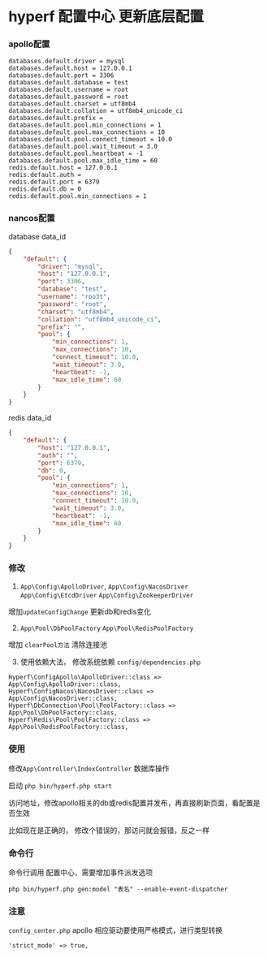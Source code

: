 # hyperf 配置中心 更新底层配置

### apollo配置
```
databases.default.driver = mysql
databases.default.host = 127.0.0.1
databases.default.port = 3306
databases.default.database = test
databases.default.username = root
databases.default.password = root
databases.default.charset = utf8mb4
databases.default.collation = utf8mb4_unicode_ci
databases.default.prefix = 
databases.default.pool.min_connections = 1
databases.default.pool.max_connections = 10
databases.default.pool.connect_timeout = 10.0
databases.default.pool.wait_timeout = 3.0
databases.default.pool.heartbeat = -1
databases.default.pool.max_idle_time = 60
redis.default.host = 127.0.0.1
redis.default.auth = 
redis.default.port = 6379
redis.default.db = 0
redis.default.pool.min_connections = 1
```

### nancos配置
database data_id
```json
{
    "default": {
        "driver": "mysql",
        "host": "127.0.0.1",
        "port": 3306,
        "database": "test",
        "username": "roo3t",
        "password": "root",
        "charset": "utf8mb4",
        "collation": "utf8mb4_unicode_ci",
        "prefix": "",
        "pool": {
            "min_connections": 1,
            "max_connections": 10,
            "connect_timeout": 10.0,
            "wait_timeout": 3.0,
            "heartbeat": -1,
            "max_idle_time": 60
        }
    }
}
```
redis data_id
```json
{
    "default": {
        "host": "127.0.0.1",
        "auth": "",
        "port": 6379,
        "db": 0,
        "pool": {
            "min_connections": 1,
            "max_connections": 10,
            "connect_timeout": 10.0,
            "wait_timeout": 3.0,
            "heartbeat": -1,
            "max_idle_time": 60
        }
    }
}
```

### 修改

1. `App\Config\ApolloDriver`, `App\Config\NacosDriver` `App\Config\EtcdDriver` `App\Config\ZookeeperDriver`

增加`updateConfigChange` 更新db和redis变化

2. `App\Pool\DbPoolFactory` `App\Pool\RedisPoolFactory`

增加 `clearPool方法`  清除连接池

3. 使用依赖大法， 修改系统依赖 `config/dependencies.php` 

```
Hyperf\ConfigApollo\ApolloDriver::class => App\Config\ApolloDriver::class,
Hyperf\ConfigNacos\NacosDriver::class => App\Config\NacosDriver::class,
Hyperf\DbConnection\Pool\PoolFactory::class => App\Pool\DbPoolFactory::class,
Hyperf\Redis\Pool\PoolFactory::class => App\Pool\RedisPoolFactory::class,
```

### 使用

修改`App\Controller\IndexController` 数据库操作

启动 `php bin/hyperf.php start`

访问地址，修改apollo相关的db或redis配置并发布，再直接刷新页面，看配置是否生效

比如现在是正确的， 修改个错误的，那访问就会报错，反之一样

### 命令行

命令行调用 配置中心，需要增加事件派发选项

```
php bin/hyperf.php gen:model "表名" --enable-event-dispatcher
```

### 注意

`config_center.php` apollo 相应驱动要使用严格模式，进行类型转换
```
'strict_mode' => true,
```